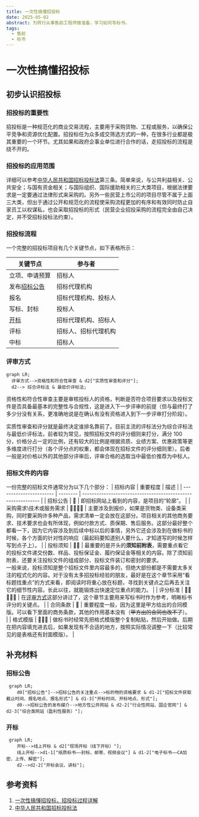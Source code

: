 ```yaml
---
title: 一次性搞懂招投标
date: 2025-05-02
abstract: 为转行从事售前工程师做准备，学习如何写标书。
tags:
  - 售前
  - 标书
---
```


# 一次性搞懂招投标

## 初步认识招投标

### 招投标的重要性

招投标是一种规范化的商业交易流程，主要用于采购货物、工程或服务，以确保公平竞争和资源优化配置。招投标任为众多成交筛选方式的一种，在很多行业都是极其重要的一个环节。尤其如果和政府企事业单位进行合作的话，走招投标的流程是绕不开的。

### 招投标的应用范围

详细可以参考[中华人民共和国招标投标法][中华人民共和国招标投标法]第三条。简单来说，与公共利益相关、公共安全；与国有资金相关；与国际组织、国际援助相关的三大类项目，根据法律要求是一定要通过法律形式来采购的。另外一些民营上市公司的项目尽管不属于上面三大类，但出于通过公开和规范化的流程使采购流程更加的有序和有效同时防止自家员工以权谋私，也会采取招投标的形式（民营企业招投采购的流程完全由自己决定，并不受招标投标法约束）。

### 招投标流程

一个完整的招投标项目有几个关键节点，如下表格所示：

| 关键节点                                        | 参与者               |
| ----------------------------------------------- | -------------------- |
| 立项、申请预算                                  | 招标人               |
| 发布<a href="#biddingAnnouncement">招标公告</a> | 招标代理机构         |
| 报名                                            | 招标代理机构、投标人 |
| 写标、封标                                      | 投标人               |
| <a href="#bidOpening">开标</a>                  | 招标代理机构、招标人 |
| 评标                                            | 招标人、招标代理机构 |
| 中标                                            | 招标人               |

### <a id="reviewMethod">评审方式</a>

```mermaid
graph LR;
  评审方式-->资格性和符合性审查 & d2["实质性审查和评分"];
  d2--> 综合评标法 & 最低价评标法;
```

资格性和符合性审查主要是审核投标人的资格，判断是否符合项目要求以及投标文件是否具备最基本的完整性与合规性，这是进入下一步评审的前提（但与最终打了多少分没有关系，更准确地说是在确认有没有资格进入到下一步评审打分阶段）。

实质性审查和评分就是最终决定谁排名靠前了。目前主流的评标法分为综合评标法与最低价评标法，前者较为常见，按照招标文件的评分细则来打分，满分 100 分，价格分占一定的比例，还有较大的比例是根据资质、业绩方案、优惠政策等更多维度进行打分（各个评分点的权重，都会体现在招标文件的评分细则里）。后者一般是对价格以外的其他部分评审后，评审合格的选取当中最低价推荐为中标人。

### 招标文件的内容

一份完整的招标文件通常分为以下几个部分：
| 招标内容 | 重要程度 | 描述 |
| ----------------------- | -------- | ------------------------------------------------------------ |
| 招标公告 | 🌟 | 即招标网站上看到的内容，是项目的“轮廓”。 |
| 采购需求\技术或服务需求 | 🌟🌟🌟🌟 | 主要涉及到报价，如果是货物类、设备类采购，同时要采购许多种产品，需求清单一定会放在这部分。项目相关的其他商务要求、技术要求也会有所体现，例如付款方式、质保期、售后服务。这部分最好整个都看一下，因为它内容涉及到后续中标以后的事情，另外它还会涉及到在做标书的时候，各个方面的针对性的响应（最起码要知道别人要什么，才知道写的时候怎样写到点子上）。 |
| 投标须知 | 🌟🌟 | 最重要的是开头的**须知前附表**，需要重点看它的投标文件递交份数、样品、投标保证金、履约保证金等相关的内容。除了须知前附表，还要关注投标文件的组成部分、投标文件装订和密封的要求。<br />一般来说，投标须知是整个招标文件里内容最多的，但绝大部份都是不需要太多关注的程式化的内容。对于没有太多招投标经验的朋友，最好是在这个章节采用“看标题找重点”的方式来看，即阅读时将重心放在标题，寻找到关键点之后再去关注它的细节性内容。长此以往，就能锻炼出快速定位重点的能力。 |
| 评分标准 | 🌟🌟🌟🌟🌟 | 在<a href="#reviewMethod">评审方式</a>这部分讲过了，这个章节主要用来写标书时作为参考，明晰标书评分的关键点。 |
| 合同条款 | 🌟 | 重要程度一般，因为这里是甲方给出的合同模版。可以看下里面的商务条款，其他的作用基本没有（~~甲方出的合同也改不了~~）。 |
| 格式模版 | 🌟🌟🌟 | 做标书时经常先把格式模版整个复制粘贴，然后开始做。后期在把内容填充进去后，如果发现有不合适的地方，按照实际情况调整一下（比较常见的是表格还有封面模版）。 |

## 补充材料

### <a id="biddingAnnouncement">招标公告</a>

```mermaid
 graph LR;
    d0["招标公告"]-->招标公告的关注重点-->标的物的资格要求 & d1-2["招标文件获取截止时间、报名地点、报名形式"] & d1-3["开标时间、开标地点、形式"];
    d0-->招标公告的发布媒介-->地方性公开网站 & d2-2["行业性网站、国企官网"] & d2-3["综合类网站（盈利性服务）"];

```

### <a id="bidOpening">开标</a>

```mermaid
 graph LR;
    开标-->线上开标 & d2["现场开标（线下开标）"];
    线上开标-->d1-1["纸质标书——封标、邮寄、视频会议"] & d1-2["电子标书——CA加密、上传、解密"];
    d2-->d2-2["开标会议、讲标"];
```

## 参考资料

1. [一次性搞懂招投标，招投标过程详解][一次性搞懂招投标，招投标过程详解]
2. [中华人民共和国招标投标法][中华人民共和国招标投标法]

[一次性搞懂招投标，招投标过程详解]: https://www.bilibili.com/video/BV19Y4y147dP
[中华人民共和国招标投标法]: https://baike.baidu.com/item/%E4%B8%AD%E5%8D%8E%E4%BA%BA%E6%B0%91%E5%85%B1%E5%92%8C%E5%9B%BD%E6%8B%9B%E6%A0%87%E6%8A%95%E6%A0%87%E6%B3%95/5027177#2-2
